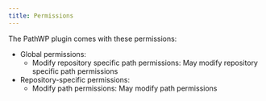 ```yaml
---
title: Permissions
---
```

The PathWP plugin comes with these permissions:

* Global permissions:
    * Modify repository specific path permissions: May modify repository specific path permissions
* Repository-specific permissions:
    * Modify path permissions: May modify path permissions
